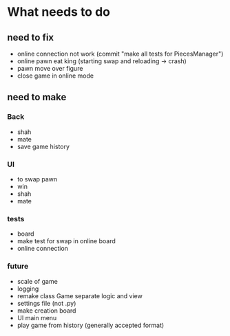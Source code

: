 # What needs to do

## need to fix
- online connection not work  (commit "make all tests for PiecesManager")
- online pawn eat king (starting swap and reloading -> crash)
- pawn move over figure
- close game in online mode

## need to make

### Back
- shah
- mate
- save game history

### UI
- to swap pawn
- win
- shah
- mate

### tests
- board
- make test for swap in online board
- online connection

### future
- scale of game
- logging
- remake class Game separate logic and view
- settings file (not .py)
- make creation board
- UI main menu
- play game from history (generally accepted format)
